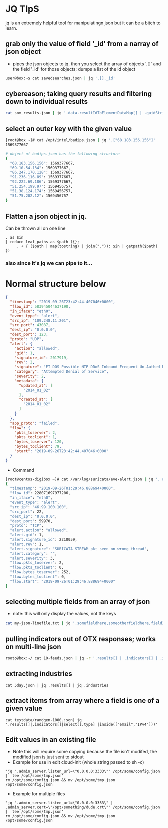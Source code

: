 # JQ TIpS
jq is an extremely helpful tool for manipulatingn json but it can be a bitch to learn.

## grab only the value of field '\_id' from a narray of json object
- pipes the json objects to jq, then you select the array of objects '.[]'
and the field '\_id' for those objects; dumps a list of the id object
```bash
user@box:~$ cat savedsearches.json | jq '.[]._id'
```

## cybereason; taking query results and filtering down to individual results
```bash
cat som_results.json | jq '.data.resultIdToElementDataMap[] | .guidString'
```


## select an outer key with the given value
```bash
[root@box ~]# cat /opt/intel/badips.json | jq '.["68.183.156.156"]'
1569377667

# object of badips.json has the following structure
{
  "68.183.156.156": 1569377667,
  "69.10.54.134": 1569377667,
  "86.247.170.128": 1569377667,
  "91.236.116.89": 1569377667,
  "92.222.69.186": 1569377667,
  "51.254.199.97": 1569456757,
  "51.38.124.174": 1569456757,
  "51.75.202.12": 1569456757
}
```

## Flatten a json object in jq.
Can be thrown all on one line
```
. as $in
| reduce leaf_paths as $path ({};
     . + { ($path | map(tostring) | join(".")): $in | getpath($path) })
```
### also since it's jq we can pipe to it...
Normal structure below
=========================
```json
{
  "timestamp": "2019-09-26T23:42:44.407046+0000",
  "flow_id": 583945044637190,
  "in_iface": "eth0",
  "event_type": "alert",
  "src_ip": "109.248.11.201",
  "src_port": 43087,
  "dest_ip": "0.0.0.0",
  "dest_port": 123,
  "proto": "UDP",
  "alert": {
    "action": "allowed",
    "gid": 1,
    "signature_id": 2017919,
    "rev": 2,
    "signature": "ET DOS Possible NTP DDoS Inbound Frequent Un-Authed MON_LIST Requests IMPL 0x03",
    "category": "Attempted Denial of Service",
    "severity": 2,
    "metadata": {
      "updated_at": [
        "2014_01_02"
      ],
      "created_at": [
        "2014_01_02"
      ]
    }
  },
  "app_proto": "failed",
  "flow": {
    "pkts_toserver": 2,
    "pkts_toclient": 1,
    "bytes_toserver": 120,
    "bytes_toclient": 79,
    "start": "2019-09-26T23:42:44.407046+0000"
  }
}
```
- Command
```bash
[root@centos-digibox ~]# cat /var/log/suricata/eve-alert.json | jq '. as $in | reduce leaf_paths as $path ({}; . + { ( $path | map(tostring) | join(".")): $in | getpath($path) })'
{
  "timestamp": "2019-09-26T01:29:46.888694+0000",
  "flow_id": 228071697977206,
  "in_iface": "eth0",
  "event_type": "alert",
  "src_ip": "46.99.100.100",
  "src_port": 22,
  "dest_ip": "0.0.0.0",
  "dest_port": 59970,
  "proto": "TCP",
  "alert.action": "allowed",
  "alert.gid": 1,
  "alert.signature_id": 2210059,
  "alert.rev": 1,
  "alert.signature": "SURICATA STREAM pkt seen on wrong thread",
  "alert.category": "",
  "alert.severity": 3,
  "flow.pkts_toserver": 2,
  "flow.pkts_toclient": 0,
  "flow.bytes_toserver": 252,
  "flow.bytes_toclient": 0,
  "flow.start": "2019-09-26T01:29:46.888694+0000"
}
```

## selecting multiple fields from an array of json
- note: this will only display the values, not the keys
```bash
cat my-json-linefile.txt | jq '.somefieldhere,someotherfieldhere,field3,field4'
```

## pulling indicators out of OTX responses; works on multi-line json
```bash
rooto@box:~/ cat 10-feeds.json | jq -r '.results[] | .indicators[] | .indicator'
```

## extracting industries
```
cat 5day.json | jq .results[] | jq .industries
```
## extract items from array where a field is one of a given value

```
cat testdata/randgen-1000.json| jq '.results[]|.indicators[]|select([.type] |inside(["email","IPv4"]))'
```

## Edit values in an existing file
- Note this will require some copying because the file isn't modifed, the
modified json is just sent to stdout
- Example for use in edit cloud-init (whole string passed to sh -c)
```
'jq ".admin_server.listen_url=\"0.0.0.0:3333\"" /opt/some/config.json |  tee /opt/some/tmp.json'
rm /opt/some/config.json && mv /opt/some/tmp.json /opt/some/config.json
```
- Example for multiple files
```
'jq ".admin_server.listen_url=\"0.0.0.0:3333\" | .admin_server.cert=\"/opt/something/dude.crt\"" /opt/some/config.json |  tee /opt/some/tmp.json'
rm /opt/some/config.json && mv /opt/some/tmp.json /opt/some/config.json
```


